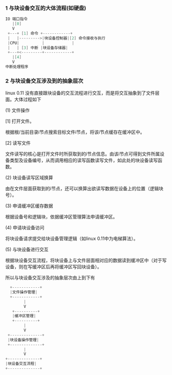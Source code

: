 ### 1 与块设备交互的大体流程(如硬盘)
```C
IO 端口指令
   |[0]
   V
 +---+ [1] 命令 +------------+
 |   |--------->|块设备控制器|[2] 命令接收与执行 
 |CPU|          |            |
 |   | [3] 中断 |块设备存储器|
 +---+<---------+------------+
   |[4]
   V
中断处理程序
```

### 2 与块设备交互涉及到的抽象层次
linux 0.11 没有直接跟块设备的交互流程进行交互，而是将交互抽象到了文件层面。大体过程如下

(1) 文件操作

[1] 打开文件。

根据根/当前目录i节点搜索目标文件i节点，将该i节点缓存在缓冲区中。

[2] 读写文件

文件读写的核心是打开文件时所获取到的i节点信息。由该i节点可得到文件所属设备类型及设备编号，从而调用相应的读写函数读写文件，如此处的块设备读写函数。

(2) 块设备读写区域换算

由在文件层面获取到的i节点，还可以换算出欲读写数据在设备上的位置（逻辑块号）。

(3) 申请缓冲区缓存数据

根据设备号和逻辑块，依据缓冲区管理算法申请缓冲区。

(4) 申请块设备访问

将块设备请求提交给块设备管理逻辑（如linux 0.11中为电梯算法）。

(5) 与块设备进行交互

根据块设备交互流程，将块设备上与文件层面相对应的数据读到缓冲区中（对于写设备，则在写缓冲区后再将缓冲区写回块设备）。

所以与块设备交互涉及的抽象层次由上到下有
```C
  +------------+
  |文件操作管理|
  +------------+
        |
        V
   +----------+
   |缓冲区管理|
   +----------+
        |
        V
 +--------------+
 |块设备操作管理|
 +--------------+
        |
        V
+--------------+
|块设备交互流程|
+--------------+
```
